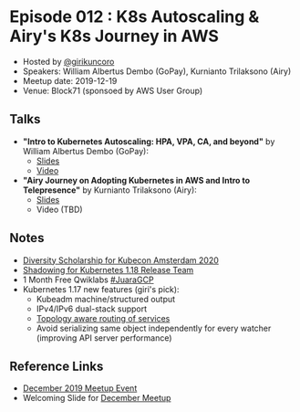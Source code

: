 # Episode 012 : K8s Autoscaling & Airy's K8s Journey in AWS

- Hosted by [@girikuncoro](http://twitter.com/girikuncoro)
- Speakers: William Albertus Dembo (GoPay), Kurnianto Trilaksono (Airy)
- Meetup date: 2019-12-19
- Venue: Block71 (sponsoed by AWS User Group)

## Talks

- **"Intro to Kubernetes Autoscaling: HPA, VPA, CA, and beyond"** by William Albertus Dembo (GoPay):
  - [Slides](https://docs.google.com/presentation/d/1p-PwgOk_DLZkTmGRTK37PLOut2rxWUXxnPOqPmKZ2t4)
  - [Video](TBD)
- **"Airy Journey on Adopting Kubernetes in AWS and Intro to Telepresence"** by Kurnianto Trilaksono (Airy):
  - [Slides](https://drive.google.com/open?id=1g6RkmYd4rC8iBt5gNFKCa5IkHQYoD6Jw)
  - Video (TBD)

## Notes

- [Diversity Scholarship for Kubecon Amsterdam 2020](https://events.linuxfoundation.org/kubecon-cloudnativecon-europe/attend/diversity-scholarships/)
- [Shadowing for Kubernetes 1.18 Release Team](https://docs.google.com/forms/d/e/1FAIpQLSeNrOojaEiyPNTzN1JWZS3vmU9xANC3FjQDmrU1DYl-s2o0Zw/viewform)
- 1 Month Free Qwiklabs [#JuaraGCP](goo.gle/JuaraGCP)
- Kubernetes 1.17 new features (giri's pick):
  - Kubeadm machine/structured output
  - IPv4/IPv6 dual-stack support
  - [Topology aware routing of services](https://imroc.io/posts/kubernetes/service-topology-en/)
  - Avoid serializing same object independently for every watcher (improving API server performance)

## Reference Links

- [December 2019 Meetup Event](https://www.meetup.com/jakarta-kubernetes/events/267215788/)
- Welcoming Slide for [December Meetup](https://docs.google.com/presentation/d/1Mwy6iZrgTp2irpg_n_AwbOS9C27UXagvL9KL5x1A19k)
